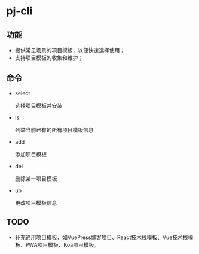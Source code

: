 # pj-cli

## 功能
- 提供常见场景的项目模板，以便快速选择使用；
- 支持项目模板的收集和维护；

## 命令
- select

  选择项目模板并安装

- ls

  列举当前已有的所有项目模板信息

- add

  添加项目模板

- del

  删除某一项目模板

- up

  更改项目模板信息

## TODO
- 补充通用项目模板，如VuePress博客项目、React技术栈模板、Vue技术栈模板、PWA项目模板、Koa项目模板。
